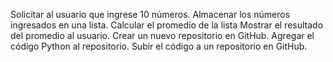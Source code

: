 Solicitar al usuario que ingrese 10 números.
Almacenar los números ingresados en una lista.
Calcular el promedio de la lista
Mostrar el resultado del promedio al usuario.
Crear un nuevo repositorio en GitHub.
Agregar el código Python al repositorio.
Subir el código a un repositorio en GitHub.